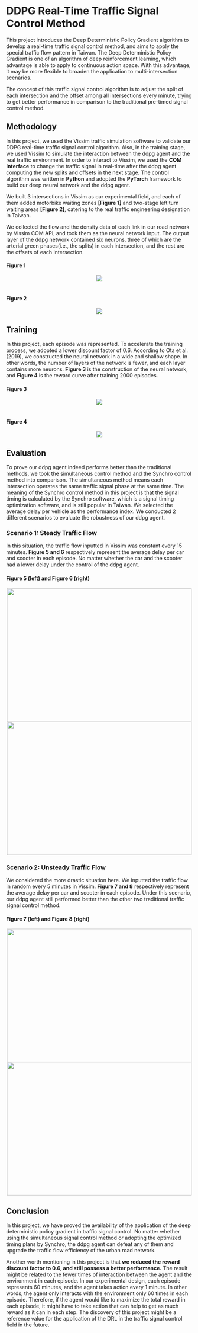 # DDPG Real-Time Traffic Signal Control Method
This project introduces the Deep Deterministic Policy Gradient algorithm to develop a real-time traffic signal control method,
and aims to apply the special traffic flow pattern in Taiwan.
The Deep Deterministic Policy Gradient is one of an algorithm of deep reinforcement learning, which advantage is able to apply to continuous action space.
With this advantage, it may be more flexible to broaden the application to multi-intersection scenarios.

The concept of this traffic signal control algorithm is to adjust the split of each intersection and the offset among all intersections every minute,
trying to get better performance in comparison to the traditional pre-timed signal control method.


## Methodology
In this project, we used the Vissim traffic simulation software to validate our DDPG real-time traffic signal control algorithm.
Also, in the training stage, we used Vissim to simulate the interaction between the ddpg agent and the real traffic environment.
In order to interact to Vissim, we used the **COM Interface** to change the traffic signal in real-time after the ddpg agent computing the new splits and offsets in the next stage.
The control algorithm was written in **Python** and adopted the **PyTorch** framework to build our deep neural network and the ddpg agent.

We built 3 intersections in Vissim as our experimental field, and each of them added motorbike waiting zones **[Figure 1]** and two-stage left turn waiting areas **[Figure 2]**,
catering to the real traffic engineering designation in Taiwan.

We collected the flow and the density data of each link in our road network by Vissim COM API, and took them as the neural network input.
The output layer of the ddpg network contained six neurons, three of which are the arterial green phases(i.e., the splits) in each intersection,
and the rest are the offsets of each intersection.

#### Figure 1
<div align="center">
<img src="https://user-images.githubusercontent.com/81426493/234746198-6a46c05d-f46f-4c0e-8717-3fc957c95389.png">
</div>
<br>

#### Figure 2
<div align="center">
<img src="https://user-images.githubusercontent.com/81426493/234746212-939311c4-f6e7-4ac3-9614-5c56a51a0edc.png">
</div>


## Training
In this project, each episode was represented. To accelerate the training process, we adopted a lower discount factor of 0.6.
According to Ota et al.(2019), we constructed the neural network in a wide and shallow shape.
In other words, the number of layers of the network is fewer, and each layer contains more neurons.
**Figure 3** is the construction of the neural network, and **Figure 4** is the reward curve after training 2000 episodes.

#### Figure 3
<div align="center">
<img src="https://user-images.githubusercontent.com/81426493/234747832-4b83204e-e327-41a9-acf0-132c8f2dc6c6.png">
</div>
<br>

#### Figure 4
<div align="center">
<img src="https://user-images.githubusercontent.com/81426493/234742132-ecfab0e2-512a-4f81-aca0-ef83a8f3ca42.png">
</div>


## Evaluation
To prove our ddpg agent indeed performs better than the traditional methods, we took the simultaneous control method and the Synchro control method into comparison.
The simultaneous method means each intersection operates the same traffic signal phase at the same time. 
The meaning of the Synchro control method in this project is that the signal timing is calculated by the Synchro software,
which is a signal timing optimization software, and is still popular in Taiwan.
We selected the average delay per vehicle as the performance index. We conducted 2 different scenarios to evaluate the robustness of our ddpg agent.

### Scenario 1: Steady Traffic Flow
In this situation, the traffic flow inputted in Vissim was constant every 15 minutes.
**Figure 5 and 6** respectively represent the average delay per car and scooter in each episode. No matter whether the car and the scooter had a lower delay under the control of the ddpg agent.

#### Figure 5 (left) and Figure 6 (right)
<div align="center">
<img src="https://user-images.githubusercontent.com/81426493/234751423-d66321d3-29bb-4da1-8949-403fedf22960.png" width="500" height="360">
<img src="https://user-images.githubusercontent.com/81426493/234751437-16968719-3b42-43a9-bcd9-a22b6cfa6848.png" width="500" height="360">
</div>

### Scenario 2: Unsteady Traffic Flow
We considered the more drastic situation here. We inputted the traffic flow in random every 5 minutes in Vissim.
**Figure 7 and 8** respectively represent the average delay per car and scooter in each episode.
Under this scenario, our ddpg agent still performed better than the other two traditional traffic signal control method.

#### Figure 7 (left) and Figure 8 (right)
<div align="center">
<img src="https://user-images.githubusercontent.com/81426493/234758928-60cfe7dd-a5a4-41fd-8d6d-824c6b1db717.png" width="500" height="360">
<img src="https://user-images.githubusercontent.com/81426493/234758945-a32422a8-5760-49e4-93b2-cf120f933a4e.png" width="500" height="360">
</div>


## Conclusion
In this project, we have proved the availability of the application of the deep deterministic policy gradient in traffic signal control.
No matter whether using the simultaneous signal control method or adopting the optimized timing plans by Synchro,
the ddpg agent can defeat any of them and upgrade the traffic flow efficiency of the urban road network.

Another worth mentioning in this project is that **we reduced the reward discount factor to 0.6, and still possess a better performance.**
The result might be related to the fewer times of interaction between the agent and the environment in each episode.
In our experimental design, each episode represents 60 minutes, and the agent takes action every 1 minute.
In other words, the agent only interacts with the environment only 60 times in each episode.
Therefore, if the agent would like to maximize the total reward in each episode, it might have to take action that can help to get as much reward as it can in each step.
The discovery of this project might be a reference value for the application of the DRL in the traffic signal control field in the future.
